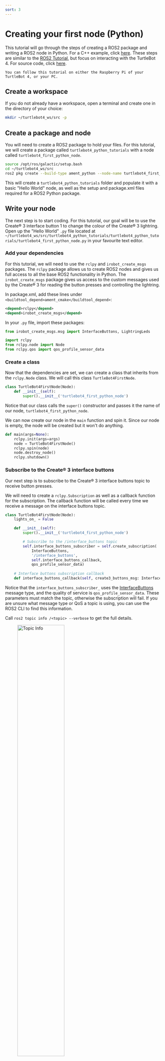 ```yaml
---
sort: 3
---
```


# Creating your first node (Python)

This tutorial will go through the steps of creating a ROS2 package and writing a ROS2 node in Python. For a C++ example, click [here](./first_node_cpp.html#creating-your-first-node-c). These steps are similar to the [ROS2 Tutorial](https://docs.ros.org/en/galactic/Tutorials/Writing-A-Simple-Py-Publisher-And-Subscriber.html), but focus on interacting with the TurtleBot 4. For source code, click [here](https://github.com/turtlebot/turtlebot4_tutorials/tree/galactic/turtlebot4_python_tutorials).

```note
You can follow this tutorial on either the Raspberry Pi of your TurtleBot 4, or your PC.
```

## Create a workspace

If you do not already have a workspace, open a terminal and create one in the directory of your choice:

```bash
mkdir ~/turtlebot4_ws/src -p
```

## Create a package and node

You will need to create a ROS2 package to hold your files. For this tutorial, we will create a package called `turtlebot4_python_tutorials` with a node called `turtlebot4_first_python_node`.

```bash
source /opt/ros/galactic/setup.bash
cd ~/turtlebot4_ws/src
ros2 pkg create --build-type ament_python --node-name turtlebot4_first_python_node turtlebot4_python_tutorials
```

This will create a `turtlebot4_python_tutorials` folder and populate it with a basic "Hello World" node, as well as the setup and package.xml files required for a ROS2 Python package.

## Write your node

The next step is to start coding. For this tutorial, our goal will be to use the Create® 3 interface button 1 to change the colour of the Create® 3 lightring. Open up the "Hello World" `.py` file located at `~/turtlebot4_ws/src/turtlebot4_python_tutorials/turtlebot4_python_tutorials/turtlebot4_first_python_node.py` in your favourite text editor.

### Add your dependencies

For this tutorial, we will need to use the `rclpy` and `irobot_create_msgs` packages. The `rclpy` package allows us to create ROS2 nodes and gives us full access to all the base ROS2 functionality in Python. The `irobot_create_msgs` package gives us access to the custom messages used by the Create® 3 for reading the button presses and controlling the lightring.

In package.xml, add these lines under `<buildtool_depend>ament_cmake</buildtool_depend>`:

```xml
<depend>rclpy</depend>
<depend>irobot_create_msgs</depend>
```

In your `.py` file, import these packages:

```py
from irobot_create_msgs.msg import InterfaceButtons, LightringLeds

import rclpy
from rclpy.node import Node
from rclpy.qos import qos_profile_sensor_data
```

### Create a class

Now that the dependencies are set, we can create a class that inherits from the `rclpy.Node` class. We will call this class `TurtleBot4FirstNode`.

```py
class TurtleBot4FirstNode(Node):
    def __init__(self):
        super().__init__('turtlebot4_first_python_node')
```

Notice that our class calls the `super()` constructor and passes it the name of our node, `turtlebot4_first_python_node`. 

We can now create our node in the `main` function and spin it. Since our node is empty, the node will be created but it won't do anything.

```py
def main(args=None):
    rclpy.init(args=args)
    node = TurtleBot4FirstNode()
    rclpy.spin(node)
    node.destroy_node()
    rclpy.shutdown()
```

### Subscribe to the Create® 3 interface buttons

Our next step is to subscribe to the Create® 3 interface buttons topic to receive button presses.

We will need to create a `rclpy.Subscription` as well as a callback function for the subscription. The callback function will be called every time we receive a message on the interface buttons topic.

```py
class TurtleBot4FirstNode(Node):
    lights_on_ = False

    def __init__(self):
        super().__init__('turtlebot4_first_python_node')

        # Subscribe to the /interface_buttons topic
        self.interface_buttons_subscriber = self.create_subscription(
            InterfaceButtons,
            '/interface_buttons',
            self.interface_buttons_callback,
            qos_profile_sensor_data)
    
    # Interface buttons subscription callback
    def interface_buttons_callback(self, create3_buttons_msg: InterfaceButtons):
```

Notice that the `interface_buttons_subscriber_` uses the [InterfaceButtons](https://github.com/iRobotEducation/irobot_create_msgs/blob/main/msg/InterfaceButtons.msg) message type, and the quality of service is `qos_profile_sensor_data`. These parameters must match the topic, otherwise the subscription will fail. If you are unsure what message type or QoS a topic is using, you can use the ROS2 CLI to find this information.

Call `ros2 topic info /<topic> --verbose` to get the full details.

<figure class="aligncenter">
    <img src="media/topic_info.png" alt="Topic Info" style="width: 60%"/>
    <figcaption>ROS2 topic information</figcaption>
</figure>

### Test Create® 3 Button 1

Now that we are subscribed, lets test out our node by printing a message every time button 1 is pressed.

Edit the `interface_buttons_callback` function to look like this:

```python
# Interface buttons subscription callback
def interface_buttons_callback(self, create3_buttons_msg: InterfaceButtons):
    # Button 1 is pressed
    if create3_buttons_msg.button_1.is_pressed:
        self.get_logger().info('Button 1 Pressed!')
```

Now every time we receive a message on the `/interface_buttons` topic we will check if button 1 is pressed, and if it is then the node will print a message.

To test this out, we will need to build our package using `colcon`:

```bash
cd ~/turtlebot4_ws
colcon build --symlink-install --packages-select turtlebot4_python_tutorials
source install/local_setup.bash
```

The `--symlink-install` allows us to install a symbolic link to our Python script, rather than a copy of the script. This means that any changes we make to the script will be applied to the installed script, so we don't need to rebuild the package after each change.

The `--packages-select` flag allows you to enter any number of packages that you want to build, in case you don't want to build all packages in your workspace.

Now, try running the node:

```bash
ros2 run turtlebot4_python_tutorials turtlebot4_first_python_node
```

When you run it, nothing will happen until you press button 1 on your TurtleBot 4.

Press the button, and you should see this message in your terminal:

```
[INFO] [1652384338.145094927] [turtlebot4_first_python_node]: Button 1 Pressed!
```

```tip
Printing messages like this is a great way to debug your code.
```

### Create a lightring publisher

Now that we can receive a button press, lets create a lightring publisher.

```py
class TurtleBot4FirstNode(Node):
    def __init__(self):
        super().__init__('turtlebot4_first_python_node')

        # Subscribe to the /interface_buttons topic
        self.interface_buttons_subscriber = self.create_subscription(
            InterfaceButtons,
            '/interface_buttons',
            self.interface_buttons_callback,
            qos_profile_sensor_data)

        # Create a publisher for the /cmd_lightring topic
        self.lightring_publisher = self.create_publisher(
            LightringLeds,
            '/cmd_lightring',
            qos_profile_sensor_data)
```

```note
The Lightring publisher uses the [LightringLeds](https://github.com/iRobotEducation/irobot_create_msgs/blob/main/msg/LightringLeds.msg) message type.
```

Next, lets create a function that will populate a `LightringLeds` message, and publish it.

Add this code below your `interface_buttons_callback` function:

```py
def button_1_function(self):
    # Create a ROS2 message
    lightring_msg = LightringLeds()
    # Stamp the message with the current time
    lightring_msg.header.stamp = self.get_clock().now().to_msg()

    # Override system lights
    lightring_msg.override_system = True

    # LED 0
    lightring_msg.leds[0].red = 255
    lightring_msg.leds[0].blue = 0
    lightring_msg.leds[0].green = 0

    # LED 1
    lightring_msg.leds[1].red = 0
    lightring_msg.leds[1].blue = 255
    lightring_msg.leds[1].green = 0

    # LED 2
    lightring_msg.leds[2].red = 0
    lightring_msg.leds[2].blue = 0
    lightring_msg.leds[2].green = 255

    # LED 3
    lightring_msg.leds[3].red = 255
    lightring_msg.leds[3].blue = 255
    lightring_msg.leds[3].green = 0

    # LED 4
    lightring_msg.leds[4].red = 255
    lightring_msg.leds[4].blue = 0
    lightring_msg.leds[4].green = 255

    # LED 5
    lightring_msg.leds[5].red = 0
    lightring_msg.leds[5].blue = 255
    lightring_msg.leds[5].green = 255

    # Publish the message
    self.lightring_publisher.publish(lightring_msg)
```

This function creates a `LightringLeds` message and populates the parameters.

We first stamp the message with the current time:

```py
lightring_msg.header.stamp = self.get_clock().now().to_msg()
```

Then we set the `override_system` parameter to `True` so that our command overrides whatever commands the Create® 3 is sending to the lightring.

```py
lightring_msg.override_system = True
```

Next, we populate the 6 LEDs in the `leds` array with whatever colours we want.

```py
# LED 0
lightring_msg.leds[0].red = 255
lightring_msg.leds[0].blue = 0
lightring_msg.leds[0].green = 0

# LED 1
lightring_msg.leds[1].red = 0
lightring_msg.leds[1].blue = 255
lightring_msg.leds[1].green = 0

# LED 2
lightring_msg.leds[2].red = 0
lightring_msg.leds[2].blue = 0
lightring_msg.leds[2].green = 255

# LED 3
lightring_msg.leds[3].red = 255
lightring_msg.leds[3].blue = 255
lightring_msg.leds[3].green = 0

# LED 4
lightring_msg.leds[4].red = 255
lightring_msg.leds[4].blue = 0
lightring_msg.leds[4].green = 255

# LED 5
lightring_msg.leds[5].red = 0
lightring_msg.leds[5].blue = 255
lightring_msg.leds[5].green = 255
```

```tip
Each RGB value can be set between 0 and 255. You can look up the RGB value of any color and set it here.
```

Finally, we publish the message.

```py
self.lightring_publisher.publish(lightring_msg)
```

### Publish the lightring command with a button press

Now we can connect our interface button subscription to our lightring publisher. Simply call `button_1_function` inside the `interface_buttons_callback`.

```py
# Interface buttons subscription callback
def interface_buttons_callback(self, create3_buttons_msg: InterfaceButtons):
    # Button 1 is pressed
    if create3_buttons_msg.button_1.is_pressed:
        self.get_logger().info('Button 1 Pressed!')
        self.button_1_function()
```

Test this out by running the node like before. 

Press button 1 and the lightring light should look like this:

<figure class="aligncenter">
    <img src="media/lightring.jpg" alt="Lightring" style="width: 50%"/>
    <figcaption>Lightring colours controlled with the press of a button!</figcaption>
</figure>

### Toggle the lightring

You will notice that once you have set the lightrings LEDs they will remain like that forever. Lets make the button toggle the light on or off each time we press it.

Add a boolean to keep track of the light state:

```py
class TurtleBot4FirstNode(Node):
    lights_on_ = False

    def __init__(self):
```

And modify `button_1_function` to toggle the light:

```py
# Perform a function when Button 1 is pressed
def button_1_function(self):
    # Create a ROS2 message
    lightring_msg = LightringLeds()
    # Stamp the message with the current time
    lightring_msg.header.stamp = self.get_clock().now().to_msg()

    # Lights are currently off
    if not self.lights_on_:
        # Override system lights
        lightring_msg.override_system = True

        # LED 0
        lightring_msg.leds[0].red = 255
        lightring_msg.leds[0].blue = 0
        lightring_msg.leds[0].green = 0

        # LED 1
        lightring_msg.leds[1].red = 0
        lightring_msg.leds[1].blue = 255
        lightring_msg.leds[1].green = 0

        # LED 2
        lightring_msg.leds[2].red = 0
        lightring_msg.leds[2].blue = 0
        lightring_msg.leds[2].green = 255

        # LED 3
        lightring_msg.leds[3].red = 255
        lightring_msg.leds[3].blue = 255
        lightring_msg.leds[3].green = 0

        # LED 4
        lightring_msg.leds[4].red = 255
        lightring_msg.leds[4].blue = 0
        lightring_msg.leds[4].green = 255

        # LED 5
        lightring_msg.leds[5].red = 0
        lightring_msg.leds[5].blue = 255
        lightring_msg.leds[5].green = 255
    # Lights are currently on
    else:
        # Disable system override. The system will take back control of the lightring.
        lightring_msg.override_system = False

    # Publish the message
    self.lightring_publisher.publish(lightring_msg)
    # Toggle the lights on status
    self.lights_on_ = not self.lights_on_
```

Now the Create® 3 will regain control of the lightring if we press button 1 again.

### Your first Python Node

You have finished writing your first Python node! The final `.py` file should look like this:

```py
from irobot_create_msgs.msg import InterfaceButtons, LightringLeds

import rclpy
from rclpy.node import Node
from rclpy.qos import qos_profile_sensor_data


class TurtleBot4FirstNode(Node):
    lights_on_ = False

    def __init__(self):
        super().__init__('turtlebot4_first_python_node')

        # Subscribe to the /interface_buttons topic
        self.interface_buttons_subscriber = self.create_subscription(
            InterfaceButtons,
            '/interface_buttons',
            self.interface_buttons_callback,
            qos_profile_sensor_data)

        # Create a publisher for the /cmd_lightring topic
        self.lightring_publisher = self.create_publisher(
            LightringLeds,
            '/cmd_lightring',
            qos_profile_sensor_data)

    # Interface buttons subscription callback
    def interface_buttons_callback(self, create3_buttons_msg: InterfaceButtons):
        # Button 1 is pressed
        if create3_buttons_msg.button_1.is_pressed:
            self.get_logger().info('Button 1 Pressed!')
            self.button_1_function()

    # Perform a function when Button 1 is pressed
    def button_1_function(self):
        # Create a ROS2 message
        lightring_msg = LightringLeds()
        # Stamp the message with the current time
        lightring_msg.header.stamp = self.get_clock().now().to_msg()

        # Lights are currently off
        if not self.lights_on_:
            # Override system lights
            lightring_msg.override_system = True

            # LED 0
            lightring_msg.leds[0].red = 255
            lightring_msg.leds[0].blue = 0
            lightring_msg.leds[0].green = 0

            # LED 1
            lightring_msg.leds[1].red = 0
            lightring_msg.leds[1].blue = 255
            lightring_msg.leds[1].green = 0

            # LED 2
            lightring_msg.leds[2].red = 0
            lightring_msg.leds[2].blue = 0
            lightring_msg.leds[2].green = 255

            # LED 3
            lightring_msg.leds[3].red = 255
            lightring_msg.leds[3].blue = 255
            lightring_msg.leds[3].green = 0

            # LED 4
            lightring_msg.leds[4].red = 255
            lightring_msg.leds[4].blue = 0
            lightring_msg.leds[4].green = 255

            # LED 5
            lightring_msg.leds[5].red = 0
            lightring_msg.leds[5].blue = 255
            lightring_msg.leds[5].green = 255
        # Lights are currently on
        else:
            # Disable system override. The system will take back control of the lightring.
            lightring_msg.override_system = False

        # Publish the message
        self.lightring_publisher.publish(lightring_msg)
        # Toggle the lights on status
        self.lights_on_ = not self.lights_on_


def main(args=None):
    rclpy.init(args=args)
    node = TurtleBot4FirstNode()
    rclpy.spin(node)
    node.destroy_node()
    rclpy.shutdown()


if __name__ == '__main__':
    main()

```
